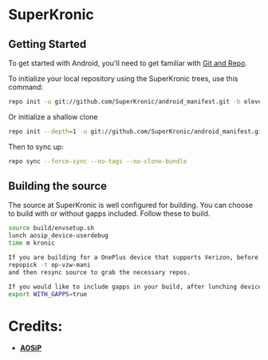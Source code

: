SuperKronic
===========

Getting Started
---------------

To get started with Android, you'll need to get
familiar with [Git and Repo](http://source.android.com/source/using-repo.html).

To initialize your local repository using the SuperKronic trees, use this command:

```bash
repo init -u git://github.com/SuperKronic/android_manifest.git -b eleven
```
Or initialize a shallow clone
```bash
repo init --depth=1 -u git://github.com/SuperKronic/android_manifest.git -b eleven
```
Then to sync up:
```bash
repo sync --force-sync --no-tags --no-clone-bundle
```

Building the source
---------------

The source at SuperKronic is well configured for building. You can choose to build with or without gapps included.
Follow these to build. 

```bash
source build/envsetup.sh
lunch aosip_device-userdebug
time m kronic

If you are building for a OnePlus device that supports Verizon, before lunching device enter:
repopick -t op-vzw-mani
and then resync source to grab the necessary repos.

If you would like to include gapps in your build, after lunching device enter:
export WITH_GAPPS=true
```

 Credits:
 =======

 * [**AOSiP**](https://github.com/AOSiP)